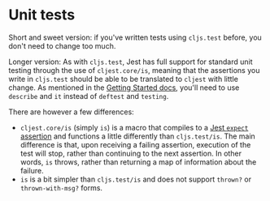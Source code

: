 # Unit tests

Short and sweet version: if you've written tests using `cljs.test` before, you don't need to change too much.

Longer version: As with `cljs.test`, Jest has full support for standard unit testing through the use of `cljest.core/is`, meaning that the assertions you write in `cljs.test` should be able to be translated to `cljest` with little change. As mentioned in the [Getting Started docs](./getting-started.md), you'll need to use `describe` and `it` instead of `deftest` and `testing`.

There are however a few differences:

- `cljest.core/is` (simply `is`) is a macro that compiles to a [Jest `expect` assertion](https://jestjs.io/docs/expect) and functions a little differently than `cljs.test/is`. The main difference is that, upon receiving a failing assertion, execution of the test will stop, rather than continuing to the next assertion. In other words, `is` throws, rather than returning a map of information about the failure.
- `is` is a bit simpler than `cljs.test/is` and does not support `thrown?` or `thrown-with-msg?` forms.
